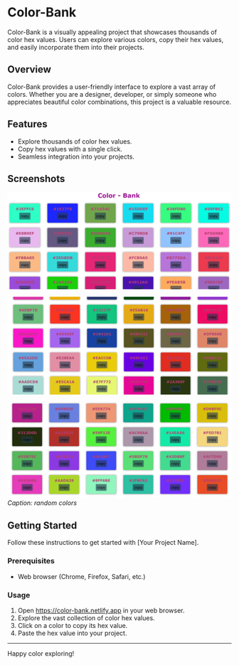 ﻿# Color-Bank

Color-Bank is a visually appealing project that showcases thousands of color hex values. Users can explore various colors, copy their hex values, and easily incorporate them into their projects.

## Overview

Color-Bank provides a user-friendly interface to explore a vast array of colors. Whether you are a designer, developer, or simply someone who appreciates beautiful color combinations, this project is a valuable resource.

## Features

- Explore thousands of color hex values.
- Copy hex values with a single click.
- Seamless integration into your projects.

## Screenshots

![Screenshot 1](images/Screenshot1.png)

![Screenshot 2](images/Screenshot2.png)

![Screenshot 3](images/Screenshot3.png)
*Caption: random colors*

## Getting Started

Follow these instructions to get started with [Your Project Name].

### Prerequisites

- Web browser (Chrome, Firefox, Safari, etc.)

### Usage

1. Open https://color-bank.netlify.app in your web browser.
2. Explore the vast collection of color hex values.
3. Click on a color to copy its hex value.
4. Paste the hex value into your project.


---

Happy color exploring!
